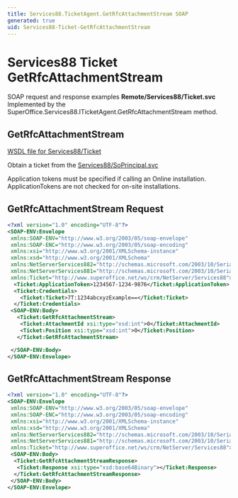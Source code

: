 ```yaml
---
title: Services88.TicketAgent.GetRfcAttachmentStream SOAP
generated: true
uid: Services88-Ticket-GetRfcAttachmentStream
---
```


# Services88 Ticket GetRfcAttachmentStream

SOAP request and response examples **Remote/Services88/Ticket.svc**
Implemented by the <see cref="M:SuperOffice.Services88.ITicketAgent.GetRfcAttachmentStream">SuperOffice.Services88.ITicketAgent.GetRfcAttachmentStream</see> method.

## GetRfcAttachmentStream





[WSDL file for Services88/Ticket](../Services88-Ticket.md)

Obtain a ticket from the [Services88/SoPrincipal.svc](../SoPrincipal/index.md)

Application tokens must be specified if calling an Online installation. ApplicationTokens are not checked for on-site installations.

## GetRfcAttachmentStream Request

```xml
<?xml version="1.0" encoding="UTF-8"?>
<SOAP-ENV:Envelope
 xmlns:SOAP-ENV="http://www.w3.org/2003/05/soap-envelope"
 xmlns:SOAP-ENC="http://www.w3.org/2003/05/soap-encoding"
 xmlns:xsi="http://www.w3.org/2001/XMLSchema-instance"
 xmlns:xsd="http://www.w3.org/2001/XMLSchema"
 xmlns:NetServerServices882="http://schemas.microsoft.com/2003/10/Serialization/Arrays"
 xmlns:NetServerServices881="http://schemas.microsoft.com/2003/10/Serialization/"
 xmlns:Ticket="http://www.superoffice.net/ws/crm/NetServer/Services88">
  <Ticket:ApplicationToken>1234567-1234-9876</Ticket:ApplicationToken>
  <Ticket:Credentials>
    <Ticket:Ticket>7T:1234abcxyzExample==</Ticket:Ticket>
  </Ticket:Credentials>
 <SOAP-ENV:Body>
   <Ticket:GetRfcAttachmentStream>
    <Ticket:AttachmentId xsi:type="xsd:int">0</Ticket:AttachmentId>
    <Ticket:Position xsi:type="xsd:int">0</Ticket:Position>
   </Ticket:GetRfcAttachmentStream>

 </SOAP-ENV:Body>
</SOAP-ENV:Envelope>

```


## GetRfcAttachmentStream Response

```xml
<?xml version="1.0" encoding="UTF-8"?>
<SOAP-ENV:Envelope
 xmlns:SOAP-ENV="http://www.w3.org/2003/05/soap-envelope"
 xmlns:SOAP-ENC="http://www.w3.org/2003/05/soap-encoding"
 xmlns:xsi="http://www.w3.org/2001/XMLSchema-instance"
 xmlns:xsd="http://www.w3.org/2001/XMLSchema"
 xmlns:NetServerServices882="http://schemas.microsoft.com/2003/10/Serialization/Arrays"
 xmlns:NetServerServices881="http://schemas.microsoft.com/2003/10/Serialization/"
 xmlns:Ticket="http://www.superoffice.net/ws/crm/NetServer/Services88">
 <SOAP-ENV:Body>
  <Ticket:GetRfcAttachmentStreamResponse>
   <Ticket:Response xsi:type="xsd:base64Binary"></Ticket:Response>
  </Ticket:GetRfcAttachmentStreamResponse>
 </SOAP-ENV:Body>
</SOAP-ENV:Envelope>

```

